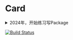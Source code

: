 # Card
<details>
<summary>2024年，开始练习写Package</summary>
  疯狂commit，瞎鸡儿乱写
  
  没人教我，又无聊得很，就是这样了...
  
  这下面两行有什么用吗？
</details>

[![Build Status](https://github.com/YabusameHoulen/MyCard.jl/actions/workflows/CI.yml/badge.svg?branch=master)](https://github.com/YabusameHoulen/MyCard.jl/actions/workflows/CI.yml?query=branch%3Amaster)
